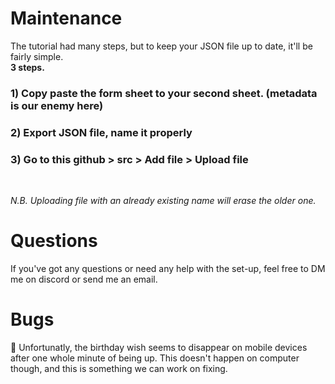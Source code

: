 # Maintenance

The tutorial had many steps, but to keep your JSON file up to date, it'll be fairly simple.<br>
**3 steps.**

### 1) Copy paste the form sheet to your second sheet. (metadata is our enemy here)
### 2) Export JSON file, name it properly
### 3) Go to this github > src > Add file > Upload file
<br>

*N.B. Uploading file with an already existing name will erase the older one.*

# Questions

If you've got any questions or need any help with the set-up, feel free to DM me on discord or send me an email.

# Bugs

📱 Unfortunatly, the birthday wish seems to disappear on mobile devices after one whole minute of being up.
This doesn't happen on computer though, and this is something we can work on fixing.
